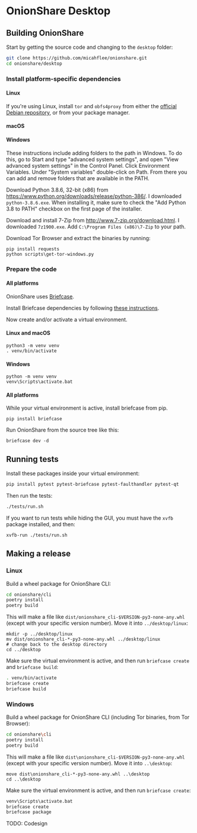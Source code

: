 # OnionShare Desktop

## Building OnionShare

Start by getting the source code and changing to the `desktop` folder:

```sh
git clone https://github.com/micahflee/onionshare.git
cd onionshare/desktop
```

### Install platform-specific dependencies

#### Linux

If you're using Linux, install `tor` and `obfs4proxy` from either the [official Debian repository](https://support.torproject.org/apt/tor-deb-repo/), or from your package manager.

#### macOS

#### Windows

These instructions include adding folders to the path in Windows. To do this, go to Start and type "advanced system settings", and open "View advanced system settings" in the Control Panel. Click Environment Variables. Under "System variables" double-click on Path. From there you can add and remove folders that are available in the PATH.

Download Python 3.8.6, 32-bit (x86) from https://www.python.org/downloads/release/python-386/. I downloaded `python-3.8.6.exe`. When installing it, make sure to check the "Add Python 3.8 to PATH" checkbox on the first page of the installer.

Download and install 7-Zip from http://www.7-zip.org/download.html. I downloaded `7z1900.exe`. Add `C:\Program Files (x86)\7-Zip` to your path.

Download Tor Browser and extract the binaries by running:

```
pip install requests
python scripts\get-tor-windows.py
```

### Prepare the code

#### All platforms

OnionShare uses [Briefcase](https://briefcase.readthedocs.io/en/latest/).

Install Briefcase dependencies by following [these instructions](https://docs.beeware.org/en/latest/tutorial/tutorial-0.html#install-dependencies).

Now create and/or activate a virtual environment.

#### Linux and macOS

```
python3 -m venv venv
. venv/bin/activate
```

#### Windows

```
python -m venv venv
venv\Scripts\activate.bat
```

#### All platforms

While your virtual environment is active, install briefcase from pip.

```
pip install briefcase
```

Run OnionShare from the source tree like this:

```
briefcase dev -d
```

## Running tests

Install these packages inside your virtual environment:

```sh
pip install pytest pytest-briefcase pytest-faulthandler pytest-qt
```

Then run the tests:

```sh
./tests/run.sh
```

If you want to run tests while hiding the GUI, you must have the `xvfb` package installed, and then:

```sh
xvfb-run ./tests/run.sh
```

## Making a release

### Linux

Build a wheel package for OnionShare CLI:

```sh
cd onionshare/cli
poetry install
poetry build
```

This will make a file like `dist/onionshare_cli-$VERSION-py3-none-any.whl` (except with your specific version number). Move it into `../desktop/linux`:

```
mkdir -p ../desktop/linux
mv dist/onionshare_cli-*-py3-none-any.whl ../desktop/linux
# change back to the desktop directory
cd ../desktop
```

Make sure the virtual environment is active, and then run `briefcase create` and `briefcase build`:

```sh
. venv/bin/activate
briefcase create
briefcase build
```

### Windows

Build a wheel package for OnionShare CLI (including Tor binaries, from Tor Browser):

```sh
cd onionshare\cli
poetry install
poetry build
```

This will make a file like `dist\onionshare_cli-$VERSION-py3-none-any.whl` (except with your specific version number). Move it into `..\desktop`:

```
move dist\onionshare_cli-*-py3-none-any.whl ..\desktop
cd ..\desktop
```

Make sure the virtual environment is active, and then run `briefcase create`:

```sh
venv\Scripts\activate.bat
briefcase create
briefcase package
```

TODO: Codesign